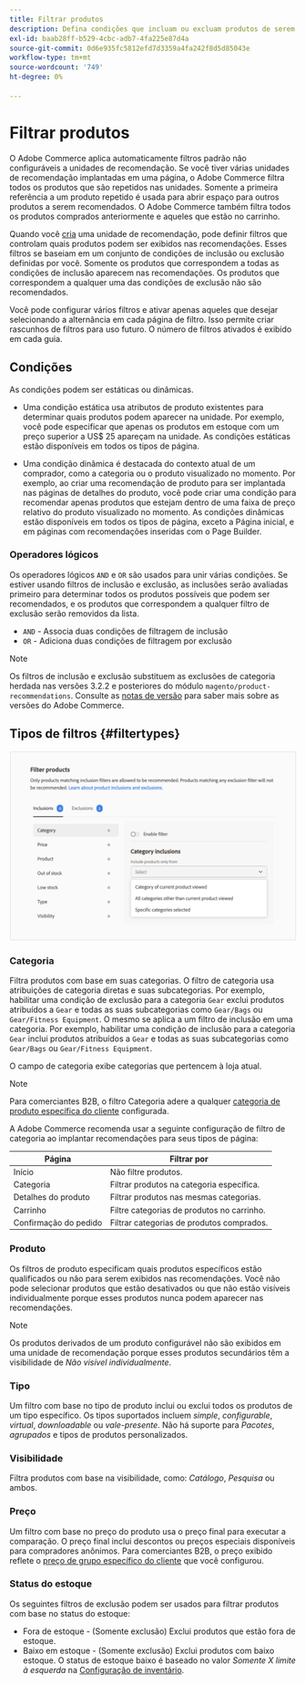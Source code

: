 ```yaml
---
title: Filtrar produtos
description: Defina condições que incluam ou excluam produtos de serem usados como recomendações.
exl-id: baab28ff-b529-4cbc-adb7-4fa225e87d4a
source-git-commit: 0d6e935fc5812efd7d3359a4fa242f8d5d85043e
workflow-type: tm+mt
source-wordcount: '749'
ht-degree: 0%

---
```


# Filtrar produtos

O Adobe Commerce aplica automaticamente filtros padrão não configuráveis a unidades de recomendação. Se você tiver várias unidades de recomendação implantadas em uma página, o Adobe Commerce filtra todos os produtos que são repetidos nas unidades. Somente a primeira referência a um produto repetido é usada para abrir espaço para outros produtos a serem recomendados. O Adobe Commerce também filtra todos os produtos comprados anteriormente e aqueles que estão no carrinho.

Quando você [cria](create.md) uma unidade de recomendação, pode definir filtros que controlam quais produtos podem ser exibidos nas recomendações. Esses filtros se baseiam em um conjunto de condições de inclusão ou exclusão definidas por você. Somente os produtos que correspondem a todas as condições de inclusão aparecem nas recomendações. Os produtos que correspondem a qualquer uma das condições de exclusão não são recomendados.

Você pode configurar vários filtros e ativar apenas aqueles que desejar selecionando a alternância em cada página de filtro. Isso permite criar rascunhos de filtros para uso futuro. O número de filtros ativados é exibido em cada guia.

## Condições

As condições podem ser estáticas ou dinâmicas.

- Uma condição estática usa atributos de produto existentes para determinar quais produtos podem aparecer na unidade. Por exemplo, você pode especificar que apenas os produtos em estoque com um preço superior a US$ 25 apareçam na unidade. As condições estáticas estão disponíveis em todos os tipos de página.

- Uma condição dinâmica é destacada do contexto atual de um comprador, como a categoria ou o produto visualizado no momento. Por exemplo, ao criar uma recomendação de produto para ser implantada nas páginas de detalhes do produto, você pode criar uma condição para recomendar apenas produtos que estejam dentro de uma faixa de preço relativo do produto visualizado no momento. As condições dinâmicas estão disponíveis em todos os tipos de página, exceto a Página inicial, e em páginas com recomendações inseridas com o Page Builder.

### Operadores lógicos

Os operadores lógicos `AND` e `OR` são usados para unir várias condições. Se estiver usando filtros de inclusão e exclusão, as inclusões serão avaliadas primeiro para determinar todos os produtos possíveis que podem ser recomendados, e os produtos que correspondem a qualquer filtro de exclusão serão removidos da lista.

- `AND` - Associa duas condições de filtragem de inclusão
- `OR` - Adiciona duas condições de filtragem por exclusão

>[!NOTE]
>
> Os filtros de inclusão e exclusão substituem as exclusões de categoria herdada nas versões 3.2.2 e posteriores do módulo `magento/product-recommendations`. Consulte as [notas de versão](release-notes.md) para saber mais sobre as versões do Adobe Commerce.

## Tipos de filtros {#filtertypes}

![Filtros](assets/rec-conditions.png)

### Categoria

Filtra produtos com base em suas categorias. O filtro de categoria usa atribuições de categoria diretas e suas subcategorias. Por exemplo, habilitar uma condição de exclusão para a categoria `Gear` exclui produtos atribuídos a `Gear` e todas as suas subcategorias como `Gear/Bags` ou `Gear/Fitness Equipment`. O mesmo se aplica a um filtro de inclusão em uma categoria. Por exemplo, habilitar uma condição de inclusão para a categoria `Gear` inclui produtos atribuídos a `Gear` e todas as suas subcategorias como `Gear/Bags` ou `Gear/Fitness Equipment`.

O campo de categoria exibe categorias que pertencem à loja atual.

>[!NOTE]
>
>Para comerciantes B2B, o filtro Categoria adere a qualquer [categoria de produto específica do cliente](https://experienceleague.adobe.com/docs/commerce-admin/catalog/categories/category-permissions.html) configurada.

A Adobe Commerce recomenda usar a seguinte configuração de filtro de categoria ao implantar recomendações para seus tipos de página:

| Página | Filtrar por |
|---|---|
| Início | Não filtre produtos. |
| Categoria | Filtrar produtos na categoria específica. |
| Detalhes do produto | Filtrar produtos nas mesmas categorias. |
| Carrinho | Filtre categorias de produtos no carrinho. |
| Confirmação do pedido | Filtrar categorias de produtos comprados. |

### Produto

Os filtros de produto especificam quais produtos específicos estão qualificados ou não para serem exibidos nas recomendações. Você não pode selecionar produtos que estão desativados ou que não estão visíveis individualmente porque esses produtos nunca podem aparecer nas recomendações.

>[!NOTE]
>
>Os produtos derivados de um produto configurável não são exibidos em uma unidade de recomendação porque esses produtos secundários têm a visibilidade de _Não visível individualmente_.

### Tipo

Um filtro com base no tipo de produto inclui ou exclui todos os produtos de um tipo específico. Os tipos suportados incluem _simple_, _configurable_, _virtual_, _downloadable_ ou _vale-presente_. Não há suporte para _Pacotes_, _agrupados_ e tipos de produtos personalizados.

### Visibilidade

Filtra produtos com base na visibilidade, como: _Catálogo_, _Pesquisa_ ou ambos.

### Preço

Um filtro com base no preço do produto usa o preço final para executar a comparação. O preço final inclui descontos ou preços especiais disponíveis para compradores anônimos. Para comerciantes B2B, o preço exibido reflete o [preço de grupo específico do cliente](https://experienceleague.adobe.com/docs/commerce-admin/catalog/products/pricing/pricing-advanced.html) que você configurou.

### Status do estoque

Os seguintes filtros de exclusão podem ser usados para filtrar produtos com base no status do estoque:

- Fora de estoque - (Somente exclusão) Exclui produtos que estão fora de estoque.
- Baixo em estoque - (Somente exclusão) Exclui produtos com baixo estoque. O status de estoque baixo é baseado no valor _Somente X limite à esquerda_ na [Configuração de inventário](https://experienceleague.adobe.com/docs/commerce-admin/config/catalog/inventory.html).
